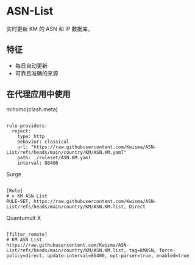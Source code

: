 
# ASN-List

实时更新 KM 的 ASN 和 IP 数据库。

## 特征

- 每日自动更新
- 可靠且准确的来源

## 在代理应用中使用

mihomo(clash.meta)

<pre><code class="language-javascript">
rule-providers:
  reject:
    type: http
    behavior: classical
    url: "https://raw.githubusercontent.com/Kwisma/ASN-List/refs/heads/main/country/KM/ASN.KM.yaml"
    path: ./ruleset/ASN.KM.yaml
    interval: 86400
</code></pre>

Surge

<pre><code class="language-javascript">
[Rule]
# > KM ASN List
RULE-SET, https://raw.githubusercontent.com/Kwisma/ASN-List/refs/heads/main/country/KM/ASN.KM.list, Direct
</code></pre>

Quantumult X

<pre><code class="language-javascript">
[filter_remote]
# KM ASN List
https://raw.githubusercontent.com/Kwisma/ASN-List/refs/heads/main/country/KM/ASN.KM.list, tag=KMASN, force-policy=direct, update-interval=86400, opt-parser=true, enabled=true
</code></pre>
